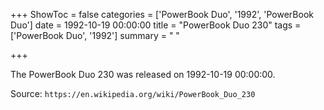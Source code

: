 +++
ShowToc = false
categories = ['PowerBook Duo', '1992', 'PowerBook Duo']
date = 1992-10-19 00:00:00
title = "PowerBook Duo 230"
tags = ['PowerBook Duo', '1992']
summary = " "

+++

The PowerBook Duo 230 was released on 1992-10-19 00:00:00.

Source: `https://en.wikipedia.org/wiki/PowerBook_Duo_230`
